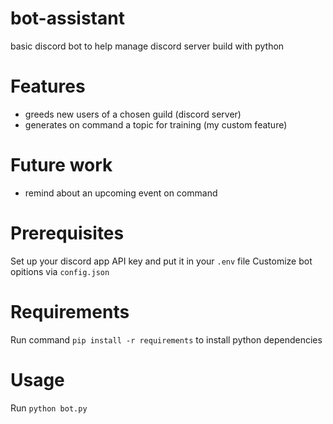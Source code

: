 # bot-assistant
basic discord bot to help manage discord server build with python

# Features
- greeds new users of a chosen guild (discord server)
- generates on command a topic for training (my custom feature)

# Future work
- remind about an upcoming event on command

# Prerequisites
Set up your discord app API key and put it in your `.env` file
Customize bot opitions via `config.json` 

# Requirements
Run command `pip install -r requirements` to install python dependencies

# Usage
Run `python bot.py`



